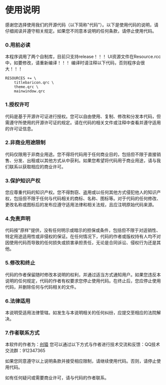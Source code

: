# 使用说明
感谢您选择使用我们的开源代码（以下简称"代码"）。以下是使用代码的说明，请仔细阅读并遵守相关规定。如果您不同意本说明的任何条款，请停止使用代码。

### 0.用前必读
本程序调用了两个自制库，目前只支持release！！！
UI资源文件在Resource.rcc中，如要修改，请重新编译！！！
编译时请注释以下代码，否则程序会很大！！！
``` profile
RESOURCES += \
    titlebaricon.qrc \
    theme.qrc \
    mainwindow.qrc
```

### 1.授权许可
代码是基于开源许可证进行授权。您可以自由使用、复制、修改和分发本代码，但需遵守所使用的开源许可证的规定。请在代码的相关文件或注释中查看并遵守适用的许可证信息。

### 2.非商业用途限制
代码仅限用于非商业用途。您不得将代码用于任何商业目的，包括但不限于直接销售、分发、出租或以其他方式从中获利。如果您希望将代码用于商业用途，请与我们联系以获取相应的商业许可。

### 3.保护知识产权
您应尊重代码的知识产权。您不得剽窃、盗用或以任何其他方式侵犯他人的知识产权，包括但不限于任何与代码相关的商标、名称、图标等。对于代码的任何修改、更改名称或图标后的发布应遵守适用法律和相关法规，且应注明原始代码来源。

### 4.免责声明
代码按"原样"提供，没有任何明示或暗示的担保或条件，包括但不限于对适销性、特定用途适用性或非侵权的保证。在任何情况下，代码的作者或版权持有人均不对因使用代码而导致的任何损失或损害承担责任，无论是合同诉讼、侵权行为还是其他。

### 5.修改和终止
代码的作者保留随时修改本说明的权利，并通过适当方式通知用户。如果您违反本说明的任何规定，代码的作者有权要求您停止使用代码。在终止后，您应停止使用代码，并删除任何与代码相关的文件。

### 6.法律适用
本说明受适用法律管辖。如发生与本说明相关的任何纠纷，应提交至相应的法院解决。

### 7.作者联系方式
本软件的作者为：[创猿](https://space.bilibili.com/1396650915)
您可以通过以下方式与作者进行技术交流和反馈：QQ技术交流群：912347365

如果您同意遵守以上说明条款并接受相应限制，请继续使用代码。否则，请停止使用代码。

如有任何疑问或需要商业许可，请与代码的作者联系。